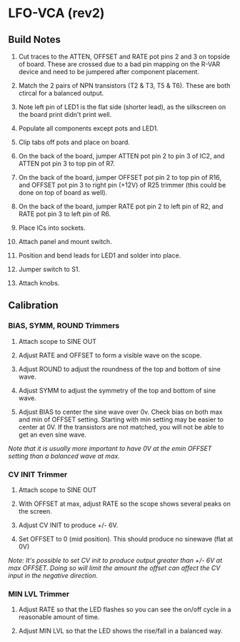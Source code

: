 # LFO-VCA (rev2)

## Build Notes

1. Cut traces to the ATTEN, OFFSET and RATE pot pins 2 and 3 on topside of board. These are crossed due to a bad pin mapping on the R-VAR device and need to be jumpered after component placement.

2. Match the 2 pairs of NPN transistors (T2 & T3, T5 & T6). These are both ctircal for a balanced output.

1. Note left pin of LED1 is the flat side (shorter lead), as the silkscreen on the board print didn't print well.

7. Populate all components except pots and LED1.

8. Clip tabs off pots and place on board.

9. On the back of the board, jumper ATTEN pot pin 2 to pin 3 of IC2, and ATTEN pot pin 3 to top pin of R7.

10. On the back of the board, jumper OFFSET pot pin 2 to top pin of R16, and OFFSET pot pin 3 to right pin (+12V) of R25 trimmer (this could be done on top of board as well).

9. On the back of the board, jumper RATE pot pin 2 to left pin of R2, and RATE pot pin 3 to left pin of R6.

12. Place ICs into sockets.

17. Attach panel and mount switch.

1. Position and bend leads for LED1 and solder into place.

1. Jumper switch to S1. 

1. Attach knobs.

## Calibration

### BIAS, SYMM, ROUND Trimmers

1. Attach scope to SINE OUT

2. Adjust RATE and OFFSET to form a visible wave on the scope.

3. Adjust ROUND to adjust the roundness of the top and bottom of sine wave.

4. Adjust SYMM to adjust the symmetry of the top and bottom of sine wave.

5. Adjust BIAS to center the sine wave over 0v.  Check bias on both max and min of OFFSET setting. Starting with min setting may be easier to center at 0V. If the transistors are not matched, you will not be able to get an even sine wave. 

_Note that it is usually more important to have 0V at the emin OFFSET setting than a balanced wave at max._

### CV INIT Trimmer

1. Attach scope to SINE OUT

2. With OFFSET at max, adjust RATE so the scope shows several peaks on the screen.

4. Adjust CV INIT to produce +/- 6V.

5. Set OFFSET to 0 (mid position). This should produce no sinewave (flat at 0V)

_Note: It's possible to set CV init to produce output greater than +/- 6V at max OFFSET. Doing so will limit the amount the offset can affect the CV input in the negative direction._

### MIN LVL Trimmer

1. Adjust RATE so that the LED flashes so you can see the on/off cycle in a reasonable amount of time.

2. Adjust MIN LVL so that the LED shows the rise/fall in a balanced way.
